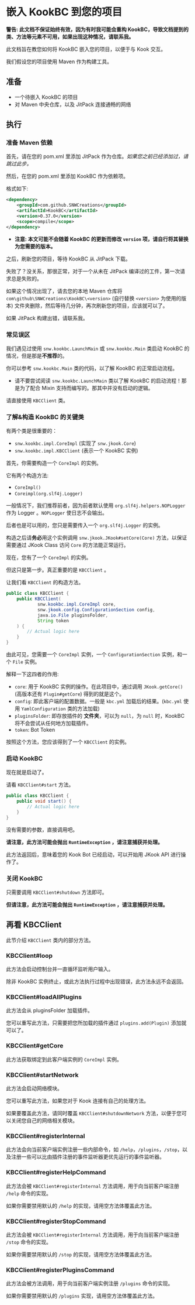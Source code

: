 # 嵌入 KookBC 到您的项目

**警告: 此文档不保证始终有效，因为有时我可能会重构 KookBC，导致文档提到的类、方法等元素不可用，如果出现这种情况，请联系我。**

此文档旨在教您如何将 KookBC 嵌入您的项目，以便于与 Kook 交互。

我们假设您的项目使用 Maven 作为构建工具。

## 准备

* 一个待嵌入 KookBC 的项目
* 对 Maven 中央仓库，以及 JitPack 连接通畅的网络

## 执行

### 准备 Maven 依赖

首先，请在您的 pom.xml 里添加 JitPack 作为仓库。_如果您之前已经添加过，请跳过此步。_

然后，在您的 pom.xml 里添加 KookBC 作为依赖项。

格式如下:

```xml
<dependency>
    <groupId>com.github.SNWCreations</groupId>
    <artifactId>KookBC</artifactId>
    <version>0.37.0</version>
    <scope>compile</scope>
</dependency>
```

* **注意: 本文可能不会随着 KookBC 的更新而修改 `version` 项，请自行将其替换为您需要的版本。**

之后，刷新您的项目，等待 KookBC 从 JitPack 下载。

失败了？没关系，那很正常，对于一个从未在 JitPack 编译过的工件，第一次请求总是失败的。 

如果这个情况出现了，请去您的本地 Maven 仓库将 `com\github\SNWCreations\KookBC\<version>` (自行替换 `<version>` 为使用的版本) 文件夹删除，然后等待几分钟，再次刷新您的项目，应该就可以了。

如果 JitPack 构建出错，请联系我。

### 常见误区

我们遇见过使用 `snw.kookbc.LaunchMain` 或 `snw.kookbc.Main` 类启动 KookBC 的情况，但是那是**不推荐**的。

你可以参考 `snw.kookbc.Main` 类的代码，以了解 KookBC 的正常启动流程。
* 请不要尝试阅读 `snw.kookbc.LaunchMain` 类以了解 KookBC 的启动流程！那是为了配合 Mixin 支持而编写的。那其中并没有启动的逻辑。

请直接使用 `KBCClient` 类。

### 了解&构造 KookBC 的关键类

有两个类是很重要的：

* `snw.kookbc.impl.CoreImpl` (实现了 `snw.jkook.Core`)
* `snw.kookbc.impl.KBCClient` (表示一个 KookBC 实例)

首先，你需要构造一个 `CoreImpl` 的实例。

它有两个构造方法:

* `CoreImpl()`
* `Coreimpl(org.slf4j.Logger)`

一般情况下，我们推荐前者，因为前者默认使用 `org.slf4j.helpers.NOPLogger` 作为 Logger 。`NOPLogger` 使日志不会输出。

后者也是可以用的，您只是需要传入一个 `org.slf4j.Logger` 的实例。

构造之后请**务必**用这个实例调用 `snw.jkook.JKook#setCore(Core)` 方法，以保证需要通过 JKook Class 访问 `Core` 的方法能正常运行。

现在，您有了一个 `CoreImpl` 的实例。

但这只是第一步。真正重要的是 `KBCClient` 。

让我们看 `KBCClient` 的构造方法。

```java
public class KBCClient {
    public KBCClient(
            snw.kookbc.impl.CoreImpl core,
            snw.jkook.config.ConfigurationSection config,
            java.io.File pluginsFolder,
            String token
    ) {
        // Actual logic here
    }
}
```

由此可见，您需要一个 `CoreImpl` 实例，一个 `ConfigurationSection` 实例，和一个 `File` 实例。

解释一下这四者的作用:

* `core`: 用于 KookBC 实例的操作。在此项目中，通过调用 `JKook.getCore()` (高版本还有 `Plugin#getCore`) 得到的就是这个。
* `config`: 即此客户端的配置数据。一般是 `kbc.yml` 加载后的结果。(`kbc.yml` 使用 `YamlConfiguration` 类的方法加载)
* `pluginsFolder`: 即存放插件的 **文件夹**，可以为 `null`，为 `null` 时，KookBC 将不会尝试从任何地方加载插件。
* `token`: Bot Token

按照这个方法，您应该得到了一个 `KBCClient` 的实例。

### 启动 KookBC

现在就是启动了。

请看 `KBCClient#start` 方法。

```java
public class KBCClient {
    public void start() {
        // Actual logic here 
    }
}
```

没有需要的参数，直接调用吧。

**请注意，此方法可能会抛出 `RuntimeException` ，请注意捕获并处理。**

此方法返回后，意味着您的 Kook Bot 已经启动，可以开始用 JKook API 进行操作了。

### 关闭 KookBC

只需要调用 `KBCClient#shutdown` 方法即可。

**但请注意，此方法可能会抛出 `RuntimeException` ，请注意捕获并处理。**

## 再看 KBCClient

此节介绍 `KBCClient` 类内的部分方法。

### KBCClient#loop

此方法会启动控制台并一直循环监听用户输入。

除非 KookBC 实例终止，或此方法执行过程中出现错误，此方法永远不会返回。

### KBCClient#loadAllPlugins

此方法会从 pluginsFolder 加载插件。

您可以重写此方法，只需要把您所加载的插件通过 `plugins.add(Plugin)` 添加就可以了。

### KBCClient#getCore

此方法获取绑定到此客户端实例的 `CoreImpl` 实例。

### KBCClient#startNetwork

此方法会启动网络模块。

您可以重写此方法，如果您对于 Kook 连接有自己的处理方法。

如果要覆盖此方法，请同时覆盖 `KBCClient#shutdownNetwork` 方法，以便于您可以关闭您自己的网络相关模块。

### KBCClient#registerInternal

此方法会向当前客户端实例注册一些内部命令，如 `/help`，`/plugins`，`/stop`，以及注册一些可以比由插件注册的事件监听器更优先运行的事件监听器。

### KBCClient#registerHelpCommand

此方法会被 `KBCClient#registerInternal` 方法调用，用于向当前客户端注册 `/help` 命令的实现。

如果你需要禁用默认的 `/help` 的实现，请用空方法体覆盖此方法。

### KBCClient#registerStopCommand

此方法会被 `KBCClient#registerInternal` 方法调用，用于向当前客户端注册 `/stop` 命令的实现。

如果你需要禁用默认的 `/stop` 的实现，请用空方法体覆盖此方法。

### KBCClient#registerPluginsCommand

此方法会被方法调用，用于向当前客户端实例注册 `/plugins` 命令的实现。

如果你需要禁用默认的 `/plugins` 实现，请用空方法体覆盖此方法。
